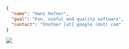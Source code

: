 ```json
{
  "name": "Hans Hofner",
  "goal": "Fun, useful and quality software", 
  "contact": "hhofner [at] google (dot) com"
}
```

![](https://github-readme-stats.vercel.app/api/wakatime?username=hhofner&api_domain=wakapi.dev&bg_color=2D3748&title_color=2F855A&icon_color=2F855A&text_color=ffffff&custom_title=Wakapi%20Week%20Stats&layout=compact)
